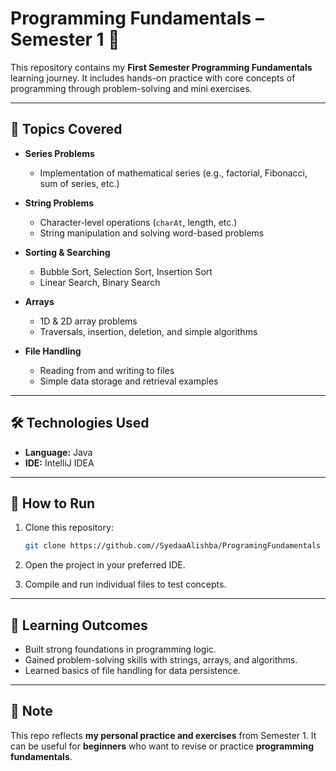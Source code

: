 
# Programming Fundamentals – Semester 1 📘

This repository contains my **First Semester Programming Fundamentals** learning journey.
It includes hands-on practice with core concepts of programming through problem-solving and mini exercises.

---

## 📂 Topics Covered

* **Series Problems**

  * Implementation of mathematical series (e.g., factorial, Fibonacci, sum of series, etc.)

* **String Problems**

  * Character-level operations (`charAt`, length, etc.)
  * String manipulation and solving word-based problems

* **Sorting & Searching**

  * Bubble Sort, Selection Sort, Insertion Sort
  * Linear Search, Binary Search

* **Arrays**

  * 1D & 2D array problems
  * Traversals, insertion, deletion, and simple algorithms

* **File Handling**

  * Reading from and writing to files
  * Simple data storage and retrieval examples

---

## 🛠️ Technologies Used

* **Language:** Java
* **IDE:**  IntelliJ IDEA 

---

## 🚀 How to Run

1. Clone this repository:

   ```bash
   git clone https://github.com//SyedaaAlishba/ProgramingFundamentals
   ```
2. Open the project in your preferred IDE.
3. Compile and run individual files to test concepts.

---

## 📖 Learning Outcomes

* Built strong foundations in programming logic.
* Gained problem-solving skills with strings, arrays, and algorithms.
* Learned basics of file handling for data persistence.

---

## 📌 Note

This repo reflects **my personal practice and exercises** from Semester 1.
It can be useful for **beginners** who want to revise or practice **programming fundamentals**.

